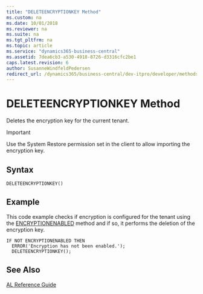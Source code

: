 ```yaml
---
title: "DELETEENCRYPTIONKEY Method"
ms.custom: na
ms.date: 10/01/2018
ms.reviewer: na
ms.suite: na
ms.tgt_pltfrm: na
ms.topic: article
ms.service: "dynamics365-business-central"
ms.assetid: 7dea6cb3-a530-4918-8726-d3316cfc2be1
caps.latest.revision: 6
author: SusanneWindfeldPedersen
redirect_url: /dynamics365/business-central/dev-itpro/developer/methods-auto/library
---
```


 

# DELETEENCRYPTIONKEY Method
Deletes the encryption key for the current tenant.  

> [!IMPORTANT]  
>  Use the System Restore permission set in the client to allow importing the encryption key.  

## Syntax  

```  
DELETEENCRYPTIONKEY()  
```  

## Example  
 This code example checks if encryption is configured for the tenant using the [ENCRYPTIONENABLED](devenv-encryptionenabled-method.md) method and if so, it performs the deletion of the encryption key.  

```  
IF NOT ENCRYPTIONENABLED THEN  
  ERROR('Encryption has not been enabled.');  
  DELETEENCRYPTIONKEY();  

```  

## See Also  
    
 [AL Reference Guide](../devenv-al-reference-guide.md)

